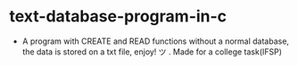 # text-database-program-in-c
- A program with CREATE and READ functions without a normal database, the data is stored on a txt file, enjoy! ツ . Made for a college task(IFSP)
